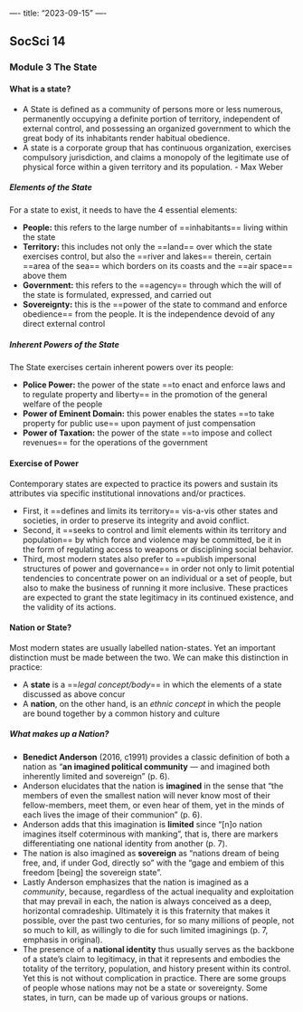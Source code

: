 —-
title: “2023-09-15”
—-
## SocSci 14
### Module 3 The State
#### What is a state?
-  A State is defined as a community of persons more or less numerous, permanently occupying a definite portion of territory, independent of external control, and possessing an organized government to which the great body of its inhabitants render habitual obedience.
- A state is a corporate group that has continuous organization, exercises compulsory jurisdiction, and claims a monopoly of the legitimate use of physical force within a given territory and its population. - Max Weber

##### Elements of the State
For a state to exist, it needs to have the 4 essential elements:
- **People:** this refers to the large number of ==inhabitants== living within the state
- **Territory:** this includes not only the ==land== over which the state exercises control, but also the ==river and lakes== therein, certain ==area of the sea== which borders on its coasts and the ==air space== above them
- **Government:** this refers to the ==agency== through which the will of the state is formulated, expressed, and carried out 
- **Sovereignty:** this is the ==power of the state to command and enforce obedience== from the people. It is the independence devoid of any direct external control

##### Inherent Powers of the State
The State exercises certain inherent powers over its people:
- **Police Power:** the power of the state ==to enact and enforce laws and to regulate property and liberty== in the promotion of the general welfare of the people
- **Power of Eminent Domain:** this power enables the states ==to take property for public use== upon payment of just compensation
- **Power of Taxation:** the power of the state ==to impose and collect revenues== for the operations of the government

#### Exercise of Power
Contemporary states are expected to practice its powers and sustain its attributes via specific institutional innovations and/or practices.
- First, it ==defines and limits its territory== vis-a-vis other states and societies, in order to preserve its integrity and avoid conflict.
- Second, it ==seeks to control and limit elements within its territory and population== by which force and violence may be committed, be it in the form of regulating access to weapons or disciplining social behavior.
- Third, most modern states also prefer to ==publish impersonal structures of power and governance== in order not only to limit potential tendencies to concentrate power on an individual or a set of people, but also to make the business of running it more inclusive.
These practices are expected to grant the state legitimacy in its continued existence, and the validity of its actions.

#### Nation or State?
Most modern states are usually labelled nation-states. Yet an important distinction must be made between the two. We can make this distinction in practice:
- A **state** is a ==*legal concept/body*== in which the elements of a state discussed as above concur
- A **nation**, on the other hand, is an *ethnic concept* in which the people are bound together by a common history and culture

##### What makes up a Nation?
- **Benedict Anderson** (2016, c1991) provides a classic definition of both a nation as “**an imagined political community** — and imagined both inherently limited and sovereign” (p. 6).
- Anderson elucidates that the nation is **imagined** in the sense that “the members of even the smallest nation will never know most of their fellow-members, meet them, or even hear of them, yet in the minds of each lives the image of their communion” (p. 6).
- Anderson adds that this imagination is **limited** since “[n]o nation imagines itself coterminous with manking”, that is, there are markers differentiating one national identity from another (p. 7).
- The nation is also imagined as **sovereign** as “nations dream of being free, and, if under God, directly so” with the “gage and embiem of this freedom [being] the sovereign state”.
- Lastly Anderson emphasizes that the nation is imagined as a *community*, because, regardless of the actual inequality and exploitation that may prevail in each, the nation is always conceived as a deep, horizontal comradeship. Ultimately it is this fraternity that makes it possible, over the past two centuries, for so many millions of people, not so much to kill, as willingly to die for such limited imaginings (p. 7, emphasis in original).
- The presence of a **national identity** thus usually serves as the backbone of a state’s claim to legitimacy, in that it represents and embodies the totality of the territory, population, and history present within its control. Yet this is not without complication in practice. There are some groups of people whose nations may not be a state or sovereignty. Some states, in turn, can be made up of various groups or nations.